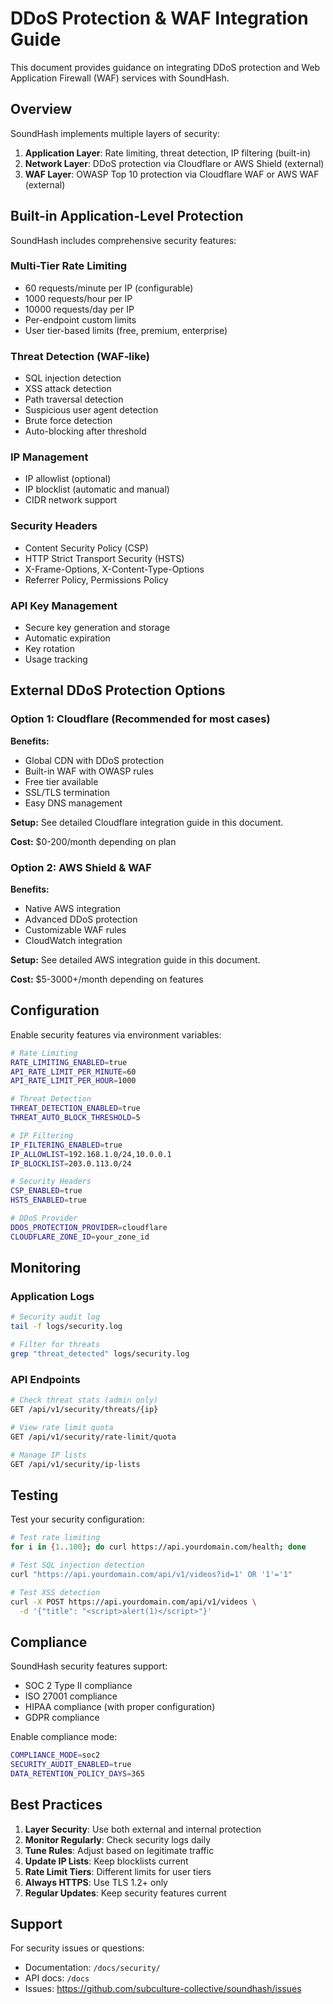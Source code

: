 # DDoS Protection & WAF Integration Guide

This document provides guidance on integrating DDoS protection and Web Application Firewall (WAF) services with SoundHash.

## Overview

SoundHash implements multiple layers of security:

1. **Application Layer**: Rate limiting, threat detection, IP filtering (built-in)
2. **Network Layer**: DDoS protection via Cloudflare or AWS Shield (external)
3. **WAF Layer**: OWASP Top 10 protection via Cloudflare WAF or AWS WAF (external)

## Built-in Application-Level Protection

SoundHash includes comprehensive security features:

### Multi-Tier Rate Limiting
- 60 requests/minute per IP (configurable)
- 1000 requests/hour per IP  
- 10000 requests/day per IP
- Per-endpoint custom limits
- User tier-based limits (free, premium, enterprise)

### Threat Detection (WAF-like)
- SQL injection detection
- XSS attack detection
- Path traversal detection
- Suspicious user agent detection
- Brute force detection
- Auto-blocking after threshold

### IP Management
- IP allowlist (optional)
- IP blocklist (automatic and manual)
- CIDR network support

### Security Headers
- Content Security Policy (CSP)
- HTTP Strict Transport Security (HSTS)
- X-Frame-Options, X-Content-Type-Options
- Referrer Policy, Permissions Policy

### API Key Management
- Secure key generation and storage
- Automatic expiration
- Key rotation
- Usage tracking

## External DDoS Protection Options

### Option 1: Cloudflare (Recommended for most cases)

**Benefits:**
- Global CDN with DDoS protection
- Built-in WAF with OWASP rules
- Free tier available
- SSL/TLS termination
- Easy DNS management

**Setup:** See detailed Cloudflare integration guide in this document.

**Cost:** $0-200/month depending on plan

### Option 2: AWS Shield & WAF

**Benefits:**
- Native AWS integration
- Advanced DDoS protection
- Customizable WAF rules
- CloudWatch integration

**Setup:** See detailed AWS integration guide in this document.

**Cost:** $5-3000+/month depending on features

## Configuration

Enable security features via environment variables:

```bash
# Rate Limiting
RATE_LIMITING_ENABLED=true
API_RATE_LIMIT_PER_MINUTE=60
API_RATE_LIMIT_PER_HOUR=1000

# Threat Detection
THREAT_DETECTION_ENABLED=true
THREAT_AUTO_BLOCK_THRESHOLD=5

# IP Filtering
IP_FILTERING_ENABLED=true
IP_ALLOWLIST=192.168.1.0/24,10.0.0.1
IP_BLOCKLIST=203.0.113.0/24

# Security Headers
CSP_ENABLED=true
HSTS_ENABLED=true

# DDoS Provider
DDOS_PROTECTION_PROVIDER=cloudflare
CLOUDFLARE_ZONE_ID=your_zone_id
```

## Monitoring

### Application Logs
```bash
# Security audit log
tail -f logs/security.log

# Filter for threats
grep "threat_detected" logs/security.log
```

### API Endpoints
```bash
# Check threat stats (admin only)
GET /api/v1/security/threats/{ip}

# View rate limit quota
GET /api/v1/security/rate-limit/quota

# Manage IP lists
GET /api/v1/security/ip-lists
```

## Testing

Test your security configuration:

```bash
# Test rate limiting
for i in {1..100}; do curl https://api.yourdomain.com/health; done

# Test SQL injection detection
curl "https://api.yourdomain.com/api/v1/videos?id=1' OR '1'='1"

# Test XSS detection  
curl -X POST https://api.yourdomain.com/api/v1/videos \
  -d '{"title": "<script>alert(1)</script>"}'
```

## Compliance

SoundHash security features support:
- SOC 2 Type II compliance
- ISO 27001 compliance
- HIPAA compliance (with proper configuration)
- GDPR compliance

Enable compliance mode:
```bash
COMPLIANCE_MODE=soc2
SECURITY_AUDIT_ENABLED=true
DATA_RETENTION_POLICY_DAYS=365
```

## Best Practices

1. **Layer Security**: Use both external and internal protection
2. **Monitor Regularly**: Check security logs daily
3. **Tune Rules**: Adjust based on legitimate traffic
4. **Update IP Lists**: Keep blocklists current
5. **Rate Limit Tiers**: Different limits for user tiers
6. **Always HTTPS**: Use TLS 1.2+ only
7. **Regular Updates**: Keep security features current

## Support

For security issues or questions:
- Documentation: `/docs/security/`
- API docs: `/docs`
- Issues: https://github.com/subculture-collective/soundhash/issues
